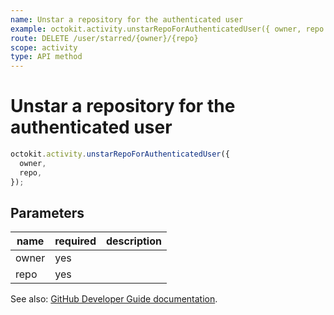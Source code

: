 ```yaml
---
name: Unstar a repository for the authenticated user
example: octokit.activity.unstarRepoForAuthenticatedUser({ owner, repo })
route: DELETE /user/starred/{owner}/{repo}
scope: activity
type: API method
---
```


# Unstar a repository for the authenticated user

```js
octokit.activity.unstarRepoForAuthenticatedUser({
  owner,
  repo,
});
```

## Parameters

<table>
  <thead>
    <tr>
      <th>name</th>
      <th>required</th>
      <th>description</th>
    </tr>
  </thead>
  <tbody>
    <tr><td>owner</td><td>yes</td><td>

</td></tr>
<tr><td>repo</td><td>yes</td><td>

</td></tr>
  </tbody>
</table>

See also: [GitHub Developer Guide documentation](https://docs.github.com/rest/reference/activity#unstar-a-repository-for-the-authenticated-user).
